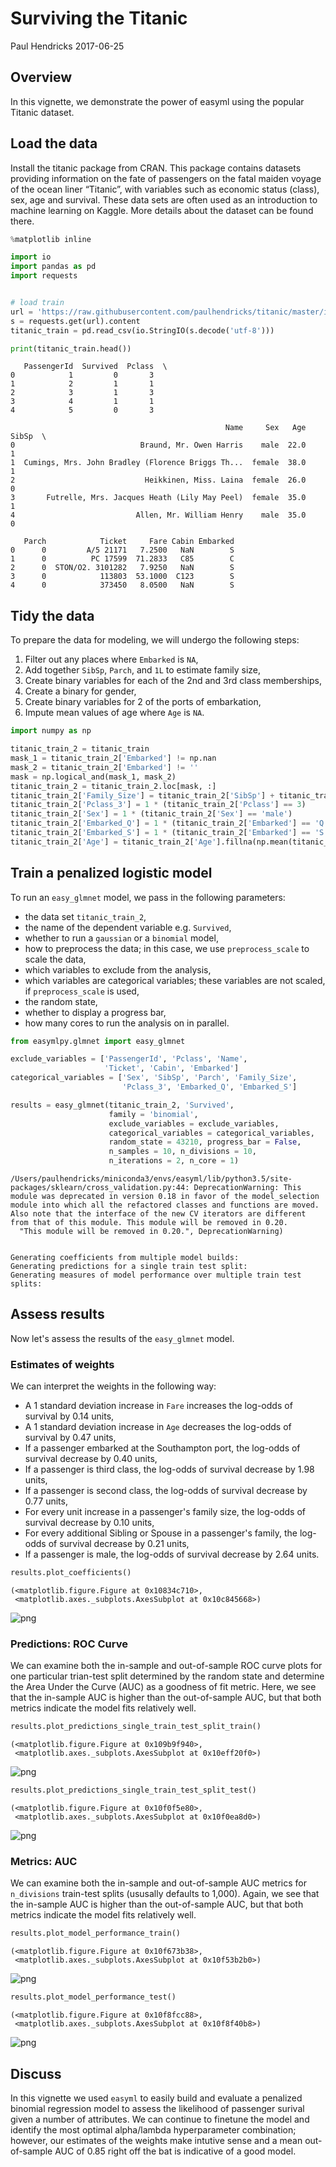 
# Surviving the Titanic

Paul Hendricks
2017-06-25

## Overview

In this vignette, we demonstrate the power of easyml using the popular Titanic dataset.

## Load the data

Install the titanic package from CRAN. This package contains datasets providing information on the fate of passengers on the fatal maiden voyage of the ocean liner “Titanic”, with variables such as economic status (class), sex, age and survival. These data sets are often used as an introduction to machine learning on Kaggle. More details about the dataset can be found there.



```python
%matplotlib inline
```


```python
import io
import pandas as pd
import requests


# load train
url = 'https://raw.githubusercontent.com/paulhendricks/titanic/master/inst/data-raw/train.csv'
s = requests.get(url).content
titanic_train = pd.read_csv(io.StringIO(s.decode('utf-8')))
```


```python
print(titanic_train.head())
```

       PassengerId  Survived  Pclass  \
    0            1         0       3   
    1            2         1       1   
    2            3         1       3   
    3            4         1       1   
    4            5         0       3   
    
                                                    Name     Sex   Age  SibSp  \
    0                            Braund, Mr. Owen Harris    male  22.0      1   
    1  Cumings, Mrs. John Bradley (Florence Briggs Th...  female  38.0      1   
    2                             Heikkinen, Miss. Laina  female  26.0      0   
    3       Futrelle, Mrs. Jacques Heath (Lily May Peel)  female  35.0      1   
    4                           Allen, Mr. William Henry    male  35.0      0   
    
       Parch            Ticket     Fare Cabin Embarked  
    0      0         A/5 21171   7.2500   NaN        S  
    1      0          PC 17599  71.2833   C85        C  
    2      0  STON/O2. 3101282   7.9250   NaN        S  
    3      0            113803  53.1000  C123        S  
    4      0            373450   8.0500   NaN        S  


## Tidy the data

To prepare the data for modeling, we will undergo the following steps:

1. Filter out any places where `Embarked` is `NA`, 
2. Add together `SibSp`, `Parch`, and `1L` to estimate family size,
3. Create binary variables for each of the 2nd and 3rd class memberships, 
4. Create a binary for gender, 
5. Create binary variables for 2 of the ports of embarkation, 
6. Impute mean values of age where `Age` is `NA`.


```python
import numpy as np

titanic_train_2 = titanic_train
mask_1 = titanic_train_2['Embarked'] != np.nan
mask_2 = titanic_train_2['Embarked'] != ''
mask = np.logical_and(mask_1, mask_2)
titanic_train_2 = titanic_train_2.loc[mask, :]
titanic_train_2['Family_Size'] = titanic_train_2['SibSp'] + titanic_train_2['Parch'] + 1
titanic_train_2['Pclass_3'] = 1 * (titanic_train_2['Pclass'] == 3)
titanic_train_2['Sex'] = 1 * (titanic_train_2['Sex'] == 'male')
titanic_train_2['Embarked_Q'] = 1 * (titanic_train_2['Embarked'] == 'Q')
titanic_train_2['Embarked_S'] = 1 * (titanic_train_2['Embarked'] == 'S')
titanic_train_2['Age'] = titanic_train_2['Age'].fillna(np.mean(titanic_train_2['Age']))
```

## Train a penalized logistic model

To run an `easy_glmnet` model, we pass in the following parameters:

* the data set `titanic_train_2`,
* the name of the dependent variable e.g. `Survived`,
* whether to run a `gaussian` or a `binomial` model, 
* how to preprocess the data; in this case, we use `preprocess_scale` to scale the data, 
* which variables to exclude from the analysis, 
* which variables are categorical variables; these variables are not scaled, if `preprocess_scale` is used, 
* the random state, 
* whether to display a progress bar, 
* how many cores to run the analysis on in parallel.


```python
from easymlpy.glmnet import easy_glmnet

exclude_variables = ['PassengerId', 'Pclass', 'Name',
                     'Ticket', 'Cabin', 'Embarked']
categorical_variables = ['Sex', 'SibSp', 'Parch', 'Family_Size',
                         'Pclass_3', 'Embarked_Q', 'Embarked_S']

results = easy_glmnet(titanic_train_2, 'Survived',
                      family = 'binomial',
                      exclude_variables = exclude_variables,
                      categorical_variables = categorical_variables,
                      random_state = 43210, progress_bar = False,
                      n_samples = 10, n_divisions = 10,
                      n_iterations = 2, n_core = 1)
```

    /Users/paulhendricks/miniconda3/envs/easyml/lib/python3.5/site-packages/sklearn/cross_validation.py:44: DeprecationWarning: This module was deprecated in version 0.18 in favor of the model_selection module into which all the refactored classes and functions are moved. Also note that the interface of the new CV iterators are different from that of this module. This module will be removed in 0.20.
      "This module will be removed in 0.20.", DeprecationWarning)


    Generating coefficients from multiple model builds:
    Generating predictions for a single train test split:
    Generating measures of model performance over multiple train test splits:


## Assess results

Now let's assess the results of the `easy_glmnet` model.

### Estimates of weights

We can interpret the weights in the following way:

* A 1 standard deviation increase in `Fare` increases the log-odds of survival by 0.14 units, 
* A 1 standard deviation increase in `Age` decreases the log-odds of survival by 0.47 units, 
* If a passenger embarked at the Southampton port, the log-odds of survival decrease by 0.40 units, 
* If a passenger is third class, the log-odds of survival decrease by 1.98 units, 
* If a passenger is second class, the log-odds of survival decrease by 0.77 units, 
* For every unit increase in a passenger's family size, the log-odds of survival decrease by 0.10 units, 
* For every additional Sibling or Spouse in a passenger's family, the log-odds of survival decrease by 0.21 units, 
* If a passenger is male, the log-odds of survival decrease by 2.64 units. 



```python
results.plot_coefficients()
```




    (<matplotlib.figure.Figure at 0x10834c710>,
     <matplotlib.axes._subplots.AxesSubplot at 0x10c845668>)




![png](titanic_files/titanic_9_1.png)


### Predictions: ROC Curve

We can examine both the in-sample and out-of-sample ROC curve plots for one particular trian-test split determined by the random state and determine the Area Under the Curve (AUC) as a goodness of fit metric. Here, we see that the in-sample AUC is higher than the out-of-sample AUC, but that both metrics indicate the model fits relatively well.



```python
results.plot_predictions_single_train_test_split_train()
```




    (<matplotlib.figure.Figure at 0x109b9f940>,
     <matplotlib.axes._subplots.AxesSubplot at 0x10eff20f0>)




![png](titanic_files/titanic_11_1.png)



```python
results.plot_predictions_single_train_test_split_test()
```




    (<matplotlib.figure.Figure at 0x10f0f5e80>,
     <matplotlib.axes._subplots.AxesSubplot at 0x10f0ea8d0>)




![png](titanic_files/titanic_12_1.png)


### Metrics: AUC

We can examine both the in-sample and out-of-sample AUC metrics for `n_divisions` train-test splits (ususally defaults to 1,000). Again, we see that the in-sample AUC is higher than the out-of-sample AUC, but that both metrics indicate the model fits relatively well.


```python
results.plot_model_performance_train()
```




    (<matplotlib.figure.Figure at 0x10f673b38>,
     <matplotlib.axes._subplots.AxesSubplot at 0x10f53b2b0>)




![png](titanic_files/titanic_14_1.png)



```python
results.plot_model_performance_test()
```




    (<matplotlib.figure.Figure at 0x10f8fcc88>,
     <matplotlib.axes._subplots.AxesSubplot at 0x10f8f40b8>)




![png](titanic_files/titanic_15_1.png)


## Discuss

In this vignette we used `easyml` to easily build and evaluate a penalized binomial regression model to assess the likelihood of passenger surival given a number of attributes. We can continue to finetune the model and identify the most optimal alpha/lambda hyperparameter combination; however, our estimates of the weights make intutive sense and a mean out-of-sample AUC of 0.85 right off the bat is indicative of a good model. 


```python

```
